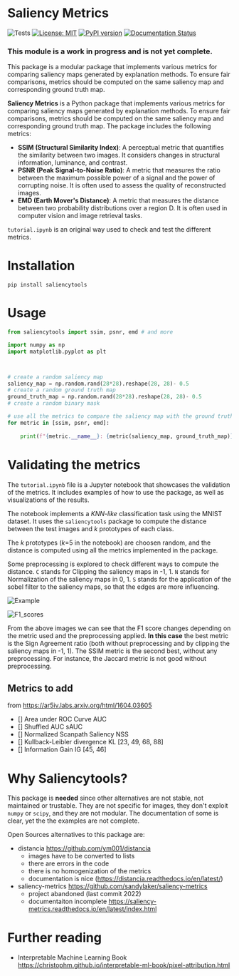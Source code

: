# Saliency Metrics

![Tests](https://github.com/valevalerio/saliencytools/actions/workflows/test.yml/badge.svg)
[![License: MIT](https://img.shields.io/badge/License-MIT-blue.svg)](https://opensource.org/licenses/MIT)
[![PyPI version](https://img.shields.io/pypi/v/saliencytools)](https://pypi.org/project/saliencytools/)
[![Documentation Status](https://img.shields.io/website?down_color=red&up_color=44cc11&url=https://valevalerio.github.io/saliencytools&label=Documentation)](https://valevalerio.github.io/saliencytools/)
<!-- [![Documentation Status](https://img.shields.io/website?url=https://valevalerio.github.io/saliencytools/)](https://vvalerio.github.io/saliencytools/) -->
### This module is a work in progress and is not yet complete.
This package is a modular package that implements various metrics for comparing saliency maps generated by explanation methods. To ensure fair comparisons, metrics should be computed on the same saliency map and corresponding ground truth map.

**Saliency Metrics** is a Python package that implements various metrics for comparing saliency maps generated by explanation methods. To ensure fair comparisons, metrics should be computed on the same saliency map and corresponding ground truth map.
The package includes the following metrics:
- **SSIM (Structural Similarity Index)**: A perceptual metric that quantifies the similarity between two images. It considers changes in structural information, luminance, and contrast.
- **PSNR (Peak Signal-to-Noise Ratio)**: A metric that measures the ratio between the maximum possible power of a signal and the power of corrupting noise. It is often used to assess the quality of reconstructed images.
- **EMD (Earth Mover's Distance)**: A metric that measures the distance between two probability distributions over a region D. It is often used in computer vision and image retrieval tasks.

```tutorial.ipynb``` is an original way used to check and test the different metrics. 
# Installation

```pip install saliencytools```

# Usage

```python
from saliencytools import ssim, psnr, emd # and more

import numpy as np
import matplotlib.pyplot as plt



# create a random saliency map
saliency_map = np.random.rand(28*28).reshape(28, 28)- 0.5
# create a random ground truth map
ground_truth_map = np.random.rand(28*28).reshape(28, 28)- 0.5
# create a random binary mask

# use all the metrics to compare the saliency map with the ground truth map
for metric in [ssim, psnr, emd]:
    
    print(f"{metric.__name__}: {metric(saliency_map, ground_truth_map)}")
```
# Validating the metrics
The ```tutorial.ipynb``` file is a Jupyter notebook that showcases the validation of the metrics. It includes examples of how to use the package, as well as visualizations of the results. 

The notebook implements a _KNN-like_ classification task using the MNIST dataset. It uses the ```saliencytools``` package to compute the distance between the test images and _k_ prototypes of each class. 

The _k_ prototypes (_k_=5 in the notebook) are choosen random, and the distance is computed using all the metrics implemented in the package.

Some preprocessing is explored to check different ways to compute the distance.
```C``` stands for Clipping the saliency maps in -1, 1.
```N``` stands for Normalization of the saliency maps in 0, 1.
```S``` stands for the application of the sobel filter to the saliency maps, so that the edges are more influencing.

![Example](https://raw.githubusercontent.com/valevalerio/saliencytools/docs/_static/heatmap.png)

![F1_scores](https://valevalerio.github.io/saliencytools/_static/heatmap.png)
<!-- add another image but this time visible
![Example](https://upload.wikimedia.org/wikipedia/commons/thumb/b/b5/Camposanto_Monumentale_di_Pisa_%2816813099494%29.jpg/960px-Camposanto_Monumentale_di_Pisa_%2816813099494%29.jpg)
-->


From the above images we can see that the F1 score changes depending on the metric used and the preprocessing applied. **In this case** the best metric is the Sign Agreement ratio (both without preprocessing and by clipping the saliency maps in -1, 1).
The SSIM metric is the second best, without any preprocessing.
For instance, the Jaccard metric is not good without preprocessing.

## Metrics to add

from https://ar5iv.labs.arxiv.org/html/1604.03605

- [] Area under ROC Curve 	AUC 	
- [] Shuffled AUC 	sAUC 	
- [] Normalized Scanpath Saliency 	NSS 	
- [] Kullback-Leibler divergence 	KL 	[23, 49, 68, 88]
- [] Information Gain 	IG 	[45, 46] 

# Why Saliencytools?
This package is **needed** since other alternatives are not stable, not maintained or trustable. They are not specific for images, they don't exploit ```numpy``` or ```scipy```, and they are not modular. The documentation of some is clear, yet the the examples are not complete. 

Open Sources alternatives to this package are:

- distancia https://github.com/ym001/distancia
    - images have to be converted to lists
    - there are errors in the code
    - there is no homogenization of the metrics
    - documentation is nice (https://distancia.readthedocs.io/en/latest/)
- saliency-metrics https://github.com/sandylaker/saliency-metrics
    - project abandoned (last commit 2022) 
    - documentaiton incomplete https://saliency-metrics.readthedocs.io/en/latest/index.html

<!--
Other resoureces:
- https://pypi.org/project/saliency/


https://doi.org/10.1364/JOSAA.31.000532

-->

# Further reading
- Interpretable Machine Learning Book https://christophm.github.io/interpretable-ml-book/pixel-attribution.html
